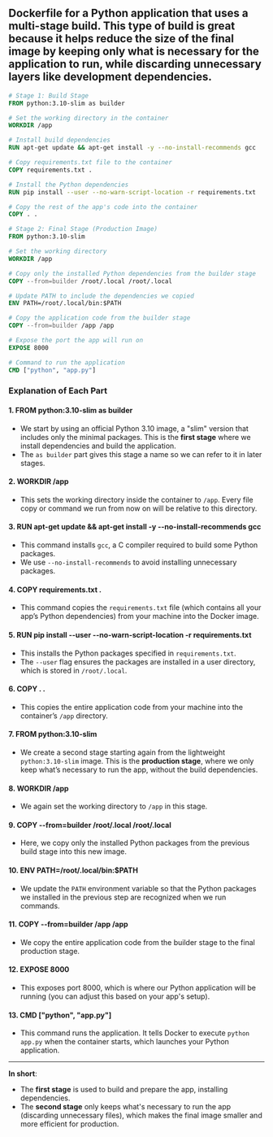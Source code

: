 ## Dockerfile for a Python application that uses a **multi-stage build**. This type of build is great because it helps reduce the size of the final image by keeping only what is necessary for the application to run, while discarding unnecessary layers like development dependencies.

```dockerfile
# Stage 1: Build Stage
FROM python:3.10-slim as builder

# Set the working directory in the container
WORKDIR /app

# Install build dependencies
RUN apt-get update && apt-get install -y --no-install-recommends gcc

# Copy requirements.txt file to the container
COPY requirements.txt .

# Install the Python dependencies
RUN pip install --user --no-warn-script-location -r requirements.txt

# Copy the rest of the app's code into the container
COPY . .

# Stage 2: Final Stage (Production Image)
FROM python:3.10-slim

# Set the working directory
WORKDIR /app

# Copy only the installed Python dependencies from the builder stage
COPY --from=builder /root/.local /root/.local

# Update PATH to include the dependencies we copied
ENV PATH=/root/.local/bin:$PATH

# Copy the application code from the builder stage
COPY --from=builder /app /app

# Expose the port the app will run on
EXPOSE 8000

# Command to run the application
CMD ["python", "app.py"]
```

### Explanation of Each Part

#### 1. **FROM python:3.10-slim as builder**
   - We start by using an official Python 3.10 image, a "slim" version that includes only the minimal packages. This is the **first stage** where we install dependencies and build the application.
   - The `as builder` part gives this stage a name so we can refer to it in later stages.

#### 2. **WORKDIR /app**
   - This sets the working directory inside the container to `/app`. Every file copy or command we run from now on will be relative to this directory.

#### 3. **RUN apt-get update && apt-get install -y --no-install-recommends gcc**
   - This command installs `gcc`, a C compiler required to build some Python packages.
   - We use `--no-install-recommends` to avoid installing unnecessary packages.

#### 4. **COPY requirements.txt .**
   - This command copies the `requirements.txt` file (which contains all your app’s Python dependencies) from your machine into the Docker image.

#### 5. **RUN pip install --user --no-warn-script-location -r requirements.txt**
   - This installs the Python packages specified in `requirements.txt`.
   - The `--user` flag ensures the packages are installed in a user directory, which is stored in `/root/.local`.

#### 6. **COPY . .**
   - This copies the entire application code from your machine into the container’s `/app` directory.

#### 7. **FROM python:3.10-slim**
   - We create a second stage starting again from the lightweight `python:3.10-slim` image. This is the **production stage**, where we only keep what’s necessary to run the app, without the build dependencies.

#### 8. **WORKDIR /app**
   - We again set the working directory to `/app` in this stage.

#### 9. **COPY --from=builder /root/.local /root/.local**
   - Here, we copy only the installed Python packages from the previous build stage into this new image.

#### 10. **ENV PATH=/root/.local/bin:$PATH**
   - We update the `PATH` environment variable so that the Python packages we installed in the previous step are recognized when we run commands.

#### 11. **COPY --from=builder /app /app**
   - We copy the entire application code from the builder stage to the final production stage.

#### 12. **EXPOSE 8000**
   - This exposes port 8000, which is where our Python application will be running (you can adjust this based on your app's setup).

#### 13. **CMD ["python", "app.py"]**
   - This command runs the application. It tells Docker to execute `python app.py` when the container starts, which launches your Python application.

---

**In short**:
- The **first stage** is used to build and prepare the app, installing dependencies.
- The **second stage** only keeps what's necessary to run the app (discarding unnecessary files), which makes the final image smaller and more efficient for production.
